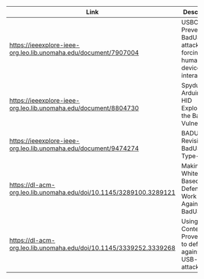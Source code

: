 |Link  | Description     | 
|-------------------|------------|
| https://ieeexplore-ieee-org.leo.lib.unomaha.edu/document/7907004 | USBCheckIn: Preventing BadUSB attacks by forcing human-device interaction |
| https://ieeexplore-ieee-org.leo.lib.unomaha.edu/document/8804730 | Spyduino: Arduino as a HID Exploiting the BadUSB Vulnerability |
| https://ieeexplore-ieee-org.leo.lib.unomaha.edu/document/9474274 | BADUSB-C: Revisiting BadUSB with Type-C |
| https://dl-acm-org.leo.lib.unomaha.edu/doi/10.1145/3289100.3289121 | Making Whitelisting-Based Defense Work Against BadUSB | 
| https://dl-acm-org.leo.lib.unomaha.edu/doi/10.1145/3339252.3339268 | Using Context and Provenance to defend against USB-borne attacks |
